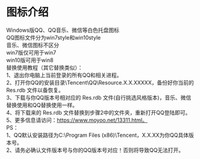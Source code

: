 # 图标介绍
Windows版QQ、QQ音乐、微信等白色托盘图标<br>
QQ图标文件分为win7style和win10style<br>
音乐、微信图标不区分<br>
win7版仅可用于win7<br>
win10版可用于win8<br>
替换使用教程（其它替换类似）：<br>
1、退出你电脑上当前登录的所有QQ和相关进程。<br>
2、打开你QQ的安装目录\Tencent\QQ\Resource.X.X.XXXXX，备份好你当前的 Res.rdb 文件以备恢复。<br>
3、下载与你QQ版本号相对应的 Res.rdb 文件(自行挑选风格版本)，音乐、微信替换使用和QQ替换使用一样。<br>
4、将下载来的 Res.rdb 文件替换到步骤2中的文件夹，重新打开QQ登陆即可。<br>
5、更多信息请访问：https://www.moyoo.net/13311.html。<br>
PS：<br>
1、QQ默认安装路径为C:\Program Files (x86)\Tencent，X.X.XX为你QQ具体版本号。<br>
2、请务必确认文件版本号与你的QQ版本号对应！否则将导致QQ无法打开。<br>